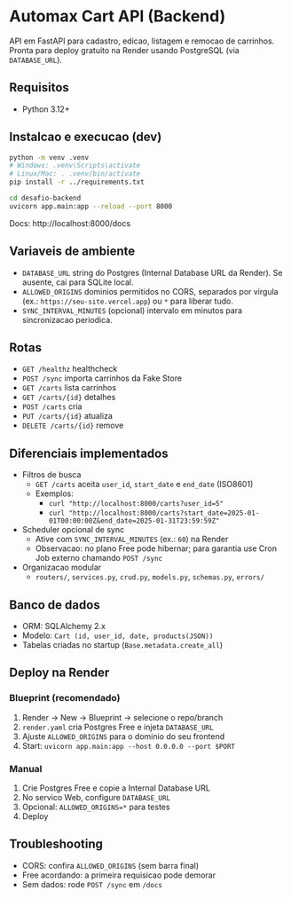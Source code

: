 # Automax Cart API (Backend)

API em FastAPI para cadastro, edicao, listagem e remocao de carrinhos. Pronta para deploy gratuito na Render usando PostgreSQL (via `DATABASE_URL`).

## Requisitos
- Python 3.12+

## Instalcao e execucao (dev)
```bash
python -m venv .venv
# Windows: .venv\Scripts\activate
# Linux/Mac: . .venv/bin/activate
pip install -r ../requirements.txt

cd desafio-backend
uvicorn app.main:app --reload --port 8000
```

Docs: http://localhost:8000/docs

## Variaveis de ambiente
- `DATABASE_URL` string do Postgres (Internal Database URL da Render). Se ausente, cai para SQLite local.
- `ALLOWED_ORIGINS` dominios permitidos no CORS, separados por virgula (ex.: `https://seu-site.vercel.app`) ou `*` para liberar tudo.
- `SYNC_INTERVAL_MINUTES` (opcional) intervalo em minutos para sincronizacao periodica.

## Rotas
- `GET /healthz` healthcheck
- `POST /sync` importa carrinhos da Fake Store
- `GET /carts` lista carrinhos
- `GET /carts/{id}` detalhes
- `POST /carts` cria
- `PUT /carts/{id}` atualiza
- `DELETE /carts/{id}` remove

## Diferenciais implementados
- Filtros de busca
  - `GET /carts` aceita `user_id`, `start_date` e `end_date` (ISO8601)
  - Exemplos:
    - `curl "http://localhost:8000/carts?user_id=5"`
    - `curl "http://localhost:8000/carts?start_date=2025-01-01T00:00:00Z&end_date=2025-01-31T23:59:59Z"`
- Scheduler opcional de sync
  - Ative com `SYNC_INTERVAL_MINUTES` (ex.: `60`) na Render
  - Observacao: no plano Free pode hibernar; para garantia use Cron Job externo chamando `POST /sync`
- Organizacao modular
  - `routers/`, `services.py`, `crud.py`, `models.py`, `schemas.py`, `errors/`

## Banco de dados
- ORM: SQLAlchemy 2.x
- Modelo: `Cart (id, user_id, date, products(JSON))`
- Tabelas criadas no startup (`Base.metadata.create_all`)

## Deploy na Render
### Blueprint (recomendado)
1. Render -> New -> Blueprint -> selecione o repo/branch
2. `render.yaml` cria Postgres Free e injeta `DATABASE_URL`
3. Ajuste `ALLOWED_ORIGINS` para o dominio do seu frontend
4. Start: `uvicorn app.main:app --host 0.0.0.0 --port $PORT`

### Manual
1. Crie Postgres Free e copie a Internal Database URL
2. No servico Web, configure `DATABASE_URL`
3. Opcional: `ALLOWED_ORIGINS=*` para testes
4. Deploy

## Troubleshooting
- CORS: confira `ALLOWED_ORIGINS` (sem barra final)
- Free acordando: a primeira requisicao pode demorar
- Sem dados: rode `POST /sync` em `/docs`

